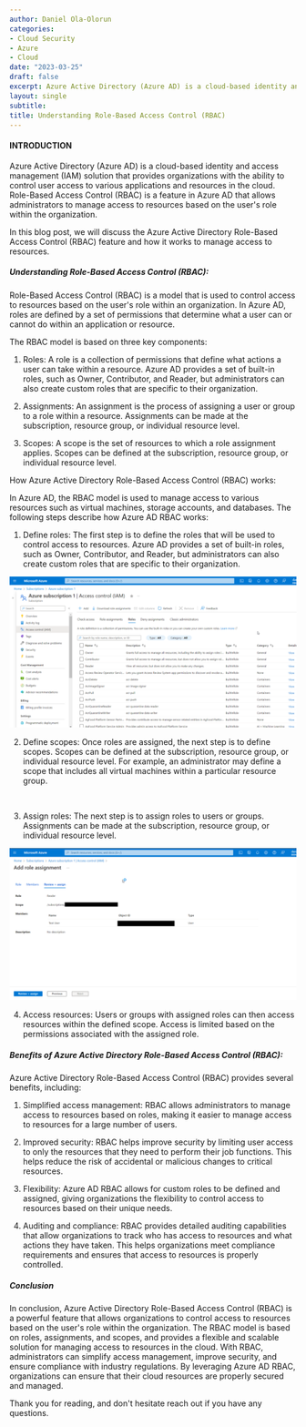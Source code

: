 ```yaml
---
author: Daniel Ola-Olorun
categories:
- Cloud Security
- Azure
- Cloud
date: "2023-03-25"
draft: false
excerpt: Azure Active Directory (Azure AD) is a cloud-based identity and access management (IAM) solution that provides organizations with the ability to control user access to various applications and resources in the cloud. Role-Based Access Control (RBAC) is a feature in Azure AD that allows administrators to manage access to resources based on the user's role within the organization. In this blog post, we will discuss the Azure Active Directory Role-Based Access Control (RBAC) feature and how it works to manage access to resources. 
layout: single
subtitle: 
title: Understanding Role-Based Access Control (RBAC)
---
```

 #### INTRODUCTION 

 Azure Active Directory (Azure AD) is a cloud-based identity and access management (IAM) solution that provides organizations with the ability to control user access to various applications and resources in the cloud. Role-Based Access Control (RBAC) is a feature in Azure AD that allows administrators to manage access to resources based on the user's role within the organization.

In this blog post, we will discuss the Azure Active Directory Role-Based Access Control (RBAC) feature and how it works to manage access to resources.

##### Understanding Role-Based Access Control (RBAC):

Role-Based Access Control (RBAC) is a model that is used to control access to resources based on the user's role within an organization. In Azure AD, roles are defined by a set of permissions that determine what a user can or cannot do within an application or resource.

The RBAC model is based on three key components:

1. Roles: A role is a collection of permissions that define what actions a user can take within a resource. Azure AD provides a set of built-in roles, such as Owner, Contributor, and Reader, but administrators can also create custom roles that are specific to their organization.

2. Assignments: An assignment is the process of assigning a user or group to a role within a resource. Assignments can be made at the subscription, resource group, or individual resource level.

3. Scopes: A scope is the set of resources to which a role assignment applies. Scopes can be defined at the subscription, resource group, or individual resource level.

How Azure Active Directory Role-Based Access Control (RBAC) works:

In Azure AD, the RBAC model is used to manage access to various resources such as virtual machines, storage accounts, and databases. The following steps describe how Azure AD RBAC works:

1. Define roles: The first step is to define the roles that will be used to control access to resources. Azure AD provides a set of built-in roles, such as Owner, Contributor, and Reader, but administrators can also create custom roles that are specific to their organization. 

![List of built-in roles](avaliable_roles.png)

2. Define scopes: Once roles are assigned, the next step is to define scopes. Scopes can be defined at the subscription, resource group, or individual resource level. For example, an administrator may define a scope that includes all virtual machines within a particular resource group. 

![]()

3. Assign roles: The next step is to assign roles to users or groups. Assignments can be made at the subscription, resource group, or individual resource level.

![Assigning a reader role to a user](assign_role.png)



4. Access resources: Users or groups with assigned roles can then access resources within the defined scope. Access is limited based on the permissions associated with the assigned role. 



##### Benefits of Azure Active Directory Role-Based Access Control (RBAC):

Azure Active Directory Role-Based Access Control (RBAC) provides several benefits, including:

1. Simplified access management: RBAC allows administrators to manage access to resources based on roles, making it easier to manage access to resources for a large number of users.

2. Improved security: RBAC helps improve security by limiting user access to only the resources that they need to perform their job functions. This helps reduce the risk of accidental or malicious changes to critical resources.

3. Flexibility: Azure AD RBAC allows for custom roles to be defined and assigned, giving organizations the flexibility to control access to resources based on their unique needs.

4. Auditing and compliance: RBAC provides detailed auditing capabilities that allow organizations to track who has access to resources and what actions they have taken. This helps organizations meet compliance requirements and ensures that access to resources is properly controlled.

##### Conclusion

In conclusion, Azure Active Directory Role-Based Access Control (RBAC) is a powerful feature that allows organizations to control access to resources based on the user's role within the organization. The RBAC model is based on roles, assignments, and scopes, and provides a flexible and scalable solution for managing access to resources in the cloud. With RBAC, administrators can simplify access management, improve security, and ensure compliance with industry regulations. By leveraging Azure AD RBAC, organizations can ensure that their cloud resources are properly secured and managed.

Thank you for reading, and don't hesitate reach out if you have any questions. 